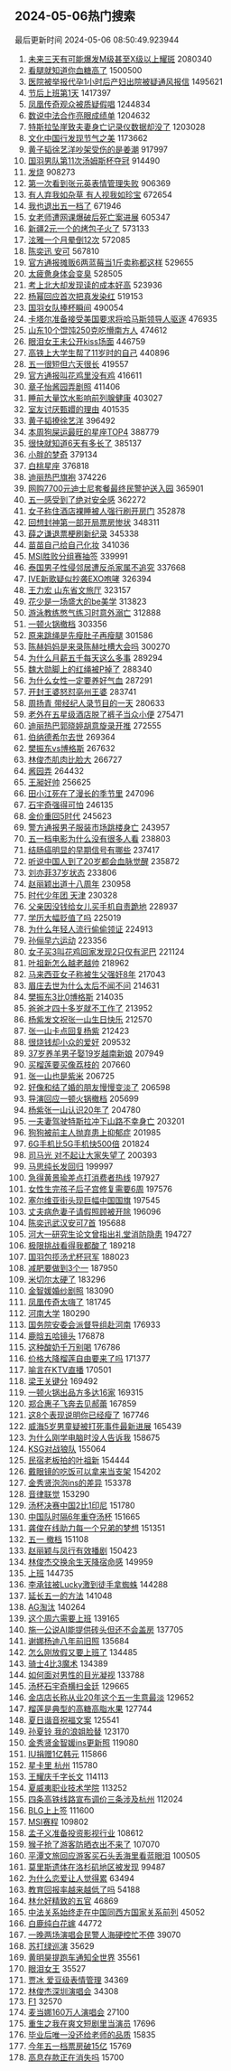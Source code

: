 ## 2024-05-06热门搜索 
最后更新时间 2024-05-06 08:50:49.923944 
1. [未来三天有可能爆发M级甚至X级以上耀斑](https://s.weibo.com/weibo?q=%23%E6%9C%AA%E6%9D%A5%E4%B8%89%E5%A4%A9%E6%9C%89%E5%8F%AF%E8%83%BD%E7%88%86%E5%8F%91M%E7%BA%A7%E7%94%9A%E8%87%B3X%E7%BA%A7%E4%BB%A5%E4%B8%8A%E8%80%80%E6%96%91%23&t=31&band_rank=1&Refer=top) 2080340
1. [看腿就知道你血糖高了](https://s.weibo.com/weibo?q=%23%E7%9C%8B%E8%85%BF%E5%B0%B1%E7%9F%A5%E9%81%93%E4%BD%A0%E8%A1%80%E7%B3%96%E9%AB%98%E4%BA%86%23&t=31&band_rank=1&Refer=top) 1500500
1. [医院被举报代孕1小时后产妇出院被疑通风报信](https://s.weibo.com/weibo?q=%23%E5%8C%BB%E9%99%A2%E8%A2%AB%E4%B8%BE%E6%8A%A5%E4%BB%A3%E5%AD%951%E5%B0%8F%E6%97%B6%E5%90%8E%E4%BA%A7%E5%A6%87%E5%87%BA%E9%99%A2%E8%A2%AB%E7%96%91%E9%80%9A%E9%A3%8E%E6%8A%A5%E4%BF%A1%23&t=31&band_rank=2&Refer=top) 1495621
1. [节后上班第1天](https://s.weibo.com/weibo?q=%23%E8%8A%82%E5%90%8E%E4%B8%8A%E7%8F%AD%E7%AC%AC1%E5%A4%A9%23&t=31&band_rank=1&Refer=top) 1417397
1. [凤凰传奇观众被质疑假唱](https://s.weibo.com/weibo?q=%23%E5%87%A4%E5%87%B0%E4%BC%A0%E5%A5%87%E8%A7%82%E4%BC%97%E8%A2%AB%E8%B4%A8%E7%96%91%E5%81%87%E5%94%B1%23&t=31&band_rank=2&Refer=top) 1244834
1. [数说中法合作亮眼成绩单](https://s.weibo.com/weibo?q=%23%E6%95%B0%E8%AF%B4%E4%B8%AD%E6%B3%95%E5%90%88%E4%BD%9C%E4%BA%AE%E7%9C%BC%E6%88%90%E7%BB%A9%E5%8D%95%23&t=31&band_rank=3&Refer=top) 1204632
1. [特斯拉坠崖致夫妻身亡记录仪数据却没了](https://s.weibo.com/weibo?q=%23%E7%89%B9%E6%96%AF%E6%8B%89%E5%9D%A0%E5%B4%96%E8%87%B4%E5%A4%AB%E5%A6%BB%E8%BA%AB%E4%BA%A1%E8%AE%B0%E5%BD%95%E4%BB%AA%E6%95%B0%E6%8D%AE%E5%8D%B4%E6%B2%A1%E4%BA%86%23&t=31&band_rank=4&Refer=top) 1203028
1. [文化中国行发现节气之美](https://s.weibo.com/weibo?q=%23%E6%96%87%E5%8C%96%E4%B8%AD%E5%9B%BD%E8%A1%8C%E5%8F%91%E7%8E%B0%E8%8A%82%E6%B0%94%E4%B9%8B%E7%BE%8E%23&t=31&band_rank=3&Refer=top) 1173662
1. [黄子韬徐艺洋吵架受伤的是姜潮](https://s.weibo.com/weibo?q=%23%E9%BB%84%E5%AD%90%E9%9F%AC%E5%BE%90%E8%89%BA%E6%B4%8B%E5%90%B5%E6%9E%B6%E5%8F%97%E4%BC%A4%E7%9A%84%E6%98%AF%E5%A7%9C%E6%BD%AE%23&t=31&band_rank=4&Refer=top) 917997
1. [国羽男队第11次汤姆斯杯夺冠](https://s.weibo.com/weibo?q=%23%E5%9B%BD%E7%BE%BD%E7%94%B7%E9%98%9F%E7%AC%AC11%E6%AC%A1%E6%B1%A4%E5%A7%86%E6%96%AF%E6%9D%AF%E5%A4%BA%E5%86%A0%23&t=31&band_rank=5&Refer=top) 914490
1. [发烧](https://s.weibo.com/weibo?q=%E5%8F%91%E7%83%A7&t=31&band_rank=4&Refer=top) 908273
1. [第一次看到张元英表情管理失败](https://s.weibo.com/weibo?q=%23%E7%AC%AC%E4%B8%80%E6%AC%A1%E7%9C%8B%E5%88%B0%E5%BC%A0%E5%85%83%E8%8B%B1%E8%A1%A8%E6%83%85%E7%AE%A1%E7%90%86%E5%A4%B1%E8%B4%A5%23&t=31&band_rank=7&Refer=top) 906369
1. [有人弃我如杂草 有人视我如珍宝](https://s.weibo.com/weibo?q=%E6%9C%89%E4%BA%BA%E5%BC%83%E6%88%91%E5%A6%82%E6%9D%82%E8%8D%89%20%E6%9C%89%E4%BA%BA%E8%A7%86%E6%88%91%E5%A6%82%E7%8F%8D%E5%AE%9D&t=31&band_rank=42&Refer=top) 672654
1. [我也退出五一档了](https://s.weibo.com/weibo?q=%23%E6%88%91%E4%B9%9F%E9%80%80%E5%87%BA%E4%BA%94%E4%B8%80%E6%A1%A3%E4%BA%86%23&t=31&band_rank=5&Refer=top) 671946
1. [女老师遭网课爆破后死亡案进展](https://s.weibo.com/weibo?q=%23%E5%A5%B3%E8%80%81%E5%B8%88%E9%81%AD%E7%BD%91%E8%AF%BE%E7%88%86%E7%A0%B4%E5%90%8E%E6%AD%BB%E4%BA%A1%E6%A1%88%E8%BF%9B%E5%B1%95%23&t=31&band_rank=9&Refer=top) 605347
1. [新疆2元一个的烤包子火了](https://s.weibo.com/weibo?q=%23%E6%96%B0%E7%96%862%E5%85%83%E4%B8%80%E4%B8%AA%E7%9A%84%E7%83%A4%E5%8C%85%E5%AD%90%E7%81%AB%E4%BA%86%23&t=31&band_rank=47&Refer=top) 573133
1. [泫雅一个月晕倒12次](https://s.weibo.com/weibo?q=%23%E6%B3%AB%E9%9B%85%E4%B8%80%E4%B8%AA%E6%9C%88%E6%99%95%E5%80%9212%E6%AC%A1%23&t=31&band_rank=11&Refer=top) 572085
1. [陈奕迅 安可](https://s.weibo.com/weibo?q=%E9%99%88%E5%A5%95%E8%BF%85%20%E5%AE%89%E5%8F%AF&t=31&band_rank=12&Refer=top) 567810
1. [官方通报摊贩6两蓝莓当1斤卖称都这样](https://s.weibo.com/weibo?q=%23%E5%AE%98%E6%96%B9%E9%80%9A%E6%8A%A5%E6%91%8A%E8%B4%A96%E4%B8%A4%E8%93%9D%E8%8E%93%E5%BD%931%E6%96%A4%E5%8D%96%E7%A7%B0%E9%83%BD%E8%BF%99%E6%A0%B7%23&t=31&band_rank=8&Refer=top) 529655
1. [太疲惫身体会变臭](https://s.weibo.com/weibo?q=%23%E5%A4%AA%E7%96%B2%E6%83%AB%E8%BA%AB%E4%BD%93%E4%BC%9A%E5%8F%98%E8%87%AD%23&t=31&band_rank=2&Refer=top) 528505
1. [考上北大却发现读的成本好高](https://s.weibo.com/weibo?q=%23%E8%80%83%E4%B8%8A%E5%8C%97%E5%A4%A7%E5%8D%B4%E5%8F%91%E7%8E%B0%E8%AF%BB%E7%9A%84%E6%88%90%E6%9C%AC%E5%A5%BD%E9%AB%98%23&t=31&band_rank=6&Refer=top) 523936
1. [杨幂回应首次把真发染红](https://s.weibo.com/weibo?q=%23%E6%9D%A8%E5%B9%82%E5%9B%9E%E5%BA%94%E9%A6%96%E6%AC%A1%E6%8A%8A%E7%9C%9F%E5%8F%91%E6%9F%93%E7%BA%A2%23&t=31&band_rank=7&Refer=top) 519153
1. [国羽女队捧杯瞬间](https://s.weibo.com/weibo?q=%23%E5%9B%BD%E7%BE%BD%E5%A5%B3%E9%98%9F%E6%8D%A7%E6%9D%AF%E7%9E%AC%E9%97%B4%23&t=31&band_rank=3&Refer=top) 490054
1. [卡塔尔准备接受美国要求将哈马斯领导人驱逐](https://s.weibo.com/weibo?q=%23%E5%8D%A1%E5%A1%94%E5%B0%94%E5%87%86%E5%A4%87%E6%8E%A5%E5%8F%97%E7%BE%8E%E5%9B%BD%E8%A6%81%E6%B1%82%E5%B0%86%E5%93%88%E9%A9%AC%E6%96%AF%E9%A2%86%E5%AF%BC%E4%BA%BA%E9%A9%B1%E9%80%90%23&t=31&band_rank=5&Refer=top) 476935
1. [山东10个馄饨250克吃懵南方人](https://s.weibo.com/weibo?q=%23%E5%B1%B1%E4%B8%9C10%E4%B8%AA%E9%A6%84%E9%A5%A8250%E5%85%8B%E5%90%83%E6%87%B5%E5%8D%97%E6%96%B9%E4%BA%BA%23&t=31&band_rank=8&Refer=top) 474612
1. [眼泪女王未公开kiss场面](https://s.weibo.com/weibo?q=%23%E7%9C%BC%E6%B3%AA%E5%A5%B3%E7%8E%8B%E6%9C%AA%E5%85%AC%E5%BC%80kiss%E5%9C%BA%E9%9D%A2%23&t=31&band_rank=13&Refer=top) 446759
1. [高铁上大学生帮了11岁时的自己](https://s.weibo.com/weibo?q=%23%E9%AB%98%E9%93%81%E4%B8%8A%E5%A4%A7%E5%AD%A6%E7%94%9F%E5%B8%AE%E4%BA%8611%E5%B2%81%E6%97%B6%E7%9A%84%E8%87%AA%E5%B7%B1%23&t=31&band_rank=9&Refer=top) 440896
1. [五一很短但六天很长](https://s.weibo.com/weibo?q=%23%E4%BA%94%E4%B8%80%E5%BE%88%E7%9F%AD%E4%BD%86%E5%85%AD%E5%A4%A9%E5%BE%88%E9%95%BF%23&t=31&band_rank=6&Refer=top) 419557
1. [官方通报叫花鸡里没有鸡](https://s.weibo.com/weibo?q=%23%E5%AE%98%E6%96%B9%E9%80%9A%E6%8A%A5%E5%8F%AB%E8%8A%B1%E9%B8%A1%E9%87%8C%E6%B2%A1%E6%9C%89%E9%B8%A1%23&t=31&band_rank=32&Refer=top) 416611
1. [章子怡酱园弄剧照](https://s.weibo.com/weibo?q=%23%E7%AB%A0%E5%AD%90%E6%80%A1%E9%85%B1%E5%9B%AD%E5%BC%84%E5%89%A7%E7%85%A7%23&t=31&band_rank=14&Refer=top) 411406
1. [睡前大量饮水影响前列腺健康](https://s.weibo.com/weibo?q=%23%E7%9D%A1%E5%89%8D%E5%A4%A7%E9%87%8F%E9%A5%AE%E6%B0%B4%E5%BD%B1%E5%93%8D%E5%89%8D%E5%88%97%E8%85%BA%E5%81%A5%E5%BA%B7%23&t=31&band_rank=11&Refer=top) 403027
1. [室友讨厌甄嬛的理由](https://s.weibo.com/weibo?q=%23%E5%AE%A4%E5%8F%8B%E8%AE%A8%E5%8E%8C%E7%94%84%E5%AC%9B%E7%9A%84%E7%90%86%E7%94%B1%23&t=31&band_rank=15&Refer=top) 401535
1. [黄子韬撩徐艺洋](https://s.weibo.com/weibo?q=%23%E9%BB%84%E5%AD%90%E9%9F%AC%E6%92%A9%E5%BE%90%E8%89%BA%E6%B4%8B%23&t=31&band_rank=12&Refer=top) 396492
1. [本周狗屎运最旺的星座TOP4](https://s.weibo.com/weibo?q=%E6%9C%AC%E5%91%A8%E7%8B%97%E5%B1%8E%E8%BF%90%E6%9C%80%E6%97%BA%E7%9A%84%E6%98%9F%E5%BA%A7TOP4&t=31&band_rank=13&Refer=top) 388779
1. [很快就知道6天有多长了](https://s.weibo.com/weibo?q=%E5%BE%88%E5%BF%AB%E5%B0%B1%E7%9F%A5%E9%81%936%E5%A4%A9%E6%9C%89%E5%A4%9A%E9%95%BF%E4%BA%86&t=31&band_rank=14&Refer=top) 385137
1. [小胖的梦奇](https://s.weibo.com/weibo?q=%23%E5%B0%8F%E8%83%96%E7%9A%84%E6%A2%A6%E5%A5%87%23&t=31&band_rank=16&Refer=top) 379134
1. [白桃星座](https://s.weibo.com/weibo?q=%E7%99%BD%E6%A1%83%E6%98%9F%E5%BA%A7&t=31&band_rank=17&Refer=top) 376818
1. [迪丽热巴旗袍](https://s.weibo.com/weibo?q=%E8%BF%AA%E4%B8%BD%E7%83%AD%E5%B7%B4%E6%97%97%E8%A2%8D&t=31&band_rank=9&Refer=top) 374226
1. [网购7700元迪士尼套餐最终民警护送入园](https://s.weibo.com/weibo?q=%23%E7%BD%91%E8%B4%AD7700%E5%85%83%E8%BF%AA%E5%A3%AB%E5%B0%BC%E5%A5%97%E9%A4%90%E6%9C%80%E7%BB%88%E6%B0%91%E8%AD%A6%E6%8A%A4%E9%80%81%E5%85%A5%E5%9B%AD%23&t=31&band_rank=31&Refer=top) 365901
1. [五一感受到了绝对安全感](https://s.weibo.com/weibo?q=%23%E4%BA%94%E4%B8%80%E6%84%9F%E5%8F%97%E5%88%B0%E4%BA%86%E7%BB%9D%E5%AF%B9%E5%AE%89%E5%85%A8%E6%84%9F%23&t=31&band_rank=10&Refer=top) 362272
1. [女子称住酒店裸睡被人强行刷开房门](https://s.weibo.com/weibo?q=%23%E5%A5%B3%E5%AD%90%E7%A7%B0%E4%BD%8F%E9%85%92%E5%BA%97%E8%A3%B8%E7%9D%A1%E8%A2%AB%E4%BA%BA%E5%BC%BA%E8%A1%8C%E5%88%B7%E5%BC%80%E6%88%BF%E9%97%A8%23&t=31&band_rank=11&Refer=top) 352878
1. [回想封神第一部开局票房惨状](https://s.weibo.com/weibo?q=%23%E5%9B%9E%E6%83%B3%E5%B0%81%E7%A5%9E%E7%AC%AC%E4%B8%80%E9%83%A8%E5%BC%80%E5%B1%80%E7%A5%A8%E6%88%BF%E6%83%A8%E7%8A%B6%23&t=31&band_rank=15&Refer=top) 348311
1. [薛之谦退票梗刷新纪录](https://s.weibo.com/weibo?q=%23%E8%96%9B%E4%B9%8B%E8%B0%A6%E9%80%80%E7%A5%A8%E6%A2%97%E5%88%B7%E6%96%B0%E7%BA%AA%E5%BD%95%23&t=31&band_rank=16&Refer=top) 345338
1. [苗苗自己给自己化妆](https://s.weibo.com/weibo?q=%23%E8%8B%97%E8%8B%97%E8%87%AA%E5%B7%B1%E7%BB%99%E8%87%AA%E5%B7%B1%E5%8C%96%E5%A6%86%23&t=31&band_rank=7&Refer=top) 341036
1. [MSI胜败分组赛抽签](https://s.weibo.com/weibo?q=%23MSI%E8%83%9C%E8%B4%A5%E5%88%86%E7%BB%84%E8%B5%9B%E6%8A%BD%E7%AD%BE%23&t=31&band_rank=8&Refer=top) 339991
1. [泰国男子性侵邻居遭反杀家属不追究](https://s.weibo.com/weibo?q=%23%E6%B3%B0%E5%9B%BD%E7%94%B7%E5%AD%90%E6%80%A7%E4%BE%B5%E9%82%BB%E5%B1%85%E9%81%AD%E5%8F%8D%E6%9D%80%E5%AE%B6%E5%B1%9E%E4%B8%8D%E8%BF%BD%E7%A9%B6%23&t=31&band_rank=12&Refer=top) 337668
1. [IVE新歌疑似抄袭EXO咆哮](https://s.weibo.com/weibo?q=%23IVE%E6%96%B0%E6%AD%8C%E7%96%91%E4%BC%BC%E6%8A%84%E8%A2%ADEXO%E5%92%86%E5%93%AE%23&t=31&band_rank=19&Refer=top) 326394
1. [王力宏 山东省文旅厅](https://s.weibo.com/weibo?q=%E7%8E%8B%E5%8A%9B%E5%AE%8F%20%E5%B1%B1%E4%B8%9C%E7%9C%81%E6%96%87%E6%97%85%E5%8E%85&t=31&band_rank=13&Refer=top) 323157
1. [花少是一场盛大的be美学](https://s.weibo.com/weibo?q=%23%E8%8A%B1%E5%B0%91%E6%98%AF%E4%B8%80%E5%9C%BA%E7%9B%9B%E5%A4%A7%E7%9A%84be%E7%BE%8E%E5%AD%A6%23&t=31&band_rank=20&Refer=top) 313823
1. [游泳教练憋气练习时意外溺亡](https://s.weibo.com/weibo?q=%23%E6%B8%B8%E6%B3%B3%E6%95%99%E7%BB%83%E6%86%8B%E6%B0%94%E7%BB%83%E4%B9%A0%E6%97%B6%E6%84%8F%E5%A4%96%E6%BA%BA%E4%BA%A1%23&t=31&band_rank=14&Refer=top) 312888
1. [一顿火锅撤档](https://s.weibo.com/weibo?q=%23%E4%B8%80%E9%A1%BF%E7%81%AB%E9%94%85%E6%92%A4%E6%A1%A3%23&t=31&band_rank=15&Refer=top) 303356
1. [原来跳绳是先瘦肚子再瘦腿](https://s.weibo.com/weibo?q=%E5%8E%9F%E6%9D%A5%E8%B7%B3%E7%BB%B3%E6%98%AF%E5%85%88%E7%98%A6%E8%82%9A%E5%AD%90%E5%86%8D%E7%98%A6%E8%85%BF&t=31&band_rank=22&Refer=top) 301586
1. [陈赫妈妈是来录陈赫吐槽大会吗](https://s.weibo.com/weibo?q=%23%E9%99%88%E8%B5%AB%E5%A6%88%E5%A6%88%E6%98%AF%E6%9D%A5%E5%BD%95%E9%99%88%E8%B5%AB%E5%90%90%E6%A7%BD%E5%A4%A7%E4%BC%9A%E5%90%97%23&t=31&band_rank=16&Refer=top) 300270
1. [为什么月薪五千每天这么多事](https://s.weibo.com/weibo?q=%23%E4%B8%BA%E4%BB%80%E4%B9%88%E6%9C%88%E8%96%AA%E4%BA%94%E5%8D%83%E6%AF%8F%E5%A4%A9%E8%BF%99%E4%B9%88%E5%A4%9A%E4%BA%8B%23&t=31&band_rank=21&Refer=top) 289294
1. [魏大勋脚上的红绳被P掉了](https://s.weibo.com/weibo?q=%23%E9%AD%8F%E5%A4%A7%E5%8B%8B%E8%84%9A%E4%B8%8A%E7%9A%84%E7%BA%A2%E7%BB%B3%E8%A2%ABP%E6%8E%89%E4%BA%86%23&t=31&band_rank=9&Refer=top) 288340
1. [为什么女性一定要养好气血](https://s.weibo.com/weibo?q=%23%E4%B8%BA%E4%BB%80%E4%B9%88%E5%A5%B3%E6%80%A7%E4%B8%80%E5%AE%9A%E8%A6%81%E5%85%BB%E5%A5%BD%E6%B0%94%E8%A1%80%23&t=31&band_rank=10&Refer=top) 287291
1. [开封王婆怒怼亳州王婆](https://s.weibo.com/weibo?q=%23%E5%BC%80%E5%B0%81%E7%8E%8B%E5%A9%86%E6%80%92%E6%80%BC%E4%BA%B3%E5%B7%9E%E7%8E%8B%E5%A9%86%23&t=31&band_rank=11&Refer=top) 283741
1. [周扬青 带经纪人录节目的一天](https://s.weibo.com/weibo?q=%E5%91%A8%E6%89%AC%E9%9D%92%20%E5%B8%A6%E7%BB%8F%E7%BA%AA%E4%BA%BA%E5%BD%95%E8%8A%82%E7%9B%AE%E7%9A%84%E4%B8%80%E5%A4%A9&t=31&band_rank=12&Refer=top) 280633
1. [老外在五星级酒店脱了裤子当众小便](https://s.weibo.com/weibo?q=%23%E8%80%81%E5%A4%96%E5%9C%A8%E4%BA%94%E6%98%9F%E7%BA%A7%E9%85%92%E5%BA%97%E8%84%B1%E4%BA%86%E8%A3%A4%E5%AD%90%E5%BD%93%E4%BC%97%E5%B0%8F%E4%BE%BF%23&t=31&band_rank=23&Refer=top) 275471
1. [迪丽热巴郭晓婷胡意旋录开推](https://s.weibo.com/weibo?q=%23%E8%BF%AA%E4%B8%BD%E7%83%AD%E5%B7%B4%E9%83%AD%E6%99%93%E5%A9%B7%E8%83%A1%E6%84%8F%E6%97%8B%E5%BD%95%E5%BC%80%E6%8E%A8%23&t=31&band_rank=24&Refer=top) 272555
1. [伯纳德希尔去世](https://s.weibo.com/weibo?q=%23%E4%BC%AF%E7%BA%B3%E5%BE%B7%E5%B8%8C%E5%B0%94%E5%8E%BB%E4%B8%96%23&t=31&band_rank=19&Refer=top) 269364
1. [樊振东vs博格斯](https://s.weibo.com/weibo?q=%E6%A8%8A%E6%8C%AF%E4%B8%9Cvs%E5%8D%9A%E6%A0%BC%E6%96%AF&t=31&band_rank=15&Refer=top) 267632
1. [林俊杰肌肉比脸大](https://s.weibo.com/weibo?q=%23%E6%9E%97%E4%BF%8A%E6%9D%B0%E8%82%8C%E8%82%89%E6%AF%94%E8%84%B8%E5%A4%A7%23&t=31&band_rank=26&Refer=top) 266727
1. [酱园弄](https://s.weibo.com/weibo?q=%E9%85%B1%E5%9B%AD%E5%BC%84&t=31&band_rank=27&Refer=top) 264432
1. [王昶好帅](https://s.weibo.com/weibo?q=%E7%8E%8B%E6%98%B6%E5%A5%BD%E5%B8%85&t=31&band_rank=16&Refer=top) 256625
1. [田小江死在了漫长的季节里](https://s.weibo.com/weibo?q=%E7%94%B0%E5%B0%8F%E6%B1%9F%E6%AD%BB%E5%9C%A8%E4%BA%86%E6%BC%AB%E9%95%BF%E7%9A%84%E5%AD%A3%E8%8A%82%E9%87%8C&t=31&band_rank=28&Refer=top) 247096
1. [石宇奇强得可怕](https://s.weibo.com/weibo?q=%E7%9F%B3%E5%AE%87%E5%A5%87%E5%BC%BA%E5%BE%97%E5%8F%AF%E6%80%95&t=31&band_rank=17&Refer=top) 246135
1. [金价重回5时代](https://s.weibo.com/weibo?q=%23%E9%87%91%E4%BB%B7%E9%87%8D%E5%9B%9E5%E6%97%B6%E4%BB%A3%23&t=31&band_rank=17&Refer=top) 245623
1. [警方通报男子服装市场跳楼身亡](https://s.weibo.com/weibo?q=%23%E8%AD%A6%E6%96%B9%E9%80%9A%E6%8A%A5%E7%94%B7%E5%AD%90%E6%9C%8D%E8%A3%85%E5%B8%82%E5%9C%BA%E8%B7%B3%E6%A5%BC%E8%BA%AB%E4%BA%A1%23&t=31&band_rank=18&Refer=top) 243957
1. [五一档电影为什么没有很多人看](https://s.weibo.com/weibo?q=%23%E4%BA%94%E4%B8%80%E6%A1%A3%E7%94%B5%E5%BD%B1%E4%B8%BA%E4%BB%80%E4%B9%88%E6%B2%A1%E6%9C%89%E5%BE%88%E5%A4%9A%E4%BA%BA%E7%9C%8B%23&t=31&band_rank=42&Refer=top) 238803
1. [结肠癌明显的早期信号有哪些](https://s.weibo.com/weibo?q=%23%E7%BB%93%E8%82%A0%E7%99%8C%E6%98%8E%E6%98%BE%E7%9A%84%E6%97%A9%E6%9C%9F%E4%BF%A1%E5%8F%B7%E6%9C%89%E5%93%AA%E4%BA%9B%23&t=31&band_rank=21&Refer=top) 237417
1. [听说中国人到了20岁都会血脉觉醒](https://s.weibo.com/weibo?q=%23%E5%90%AC%E8%AF%B4%E4%B8%AD%E5%9B%BD%E4%BA%BA%E5%88%B0%E4%BA%8620%E5%B2%81%E9%83%BD%E4%BC%9A%E8%A1%80%E8%84%89%E8%A7%89%E9%86%92%23&t=31&band_rank=22&Refer=top) 235872
1. [刘亦菲37岁状态](https://s.weibo.com/weibo?q=%23%E5%88%98%E4%BA%A6%E8%8F%B237%E5%B2%81%E7%8A%B6%E6%80%81%23&t=31&band_rank=23&Refer=top) 233806
1. [赵丽颖出道十八周年](https://s.weibo.com/weibo?q=%E8%B5%B5%E4%B8%BD%E9%A2%96%E5%87%BA%E9%81%93%E5%8D%81%E5%85%AB%E5%91%A8%E5%B9%B4&t=31&band_rank=25&Refer=top) 230958
1. [时代少年团 天津](https://s.weibo.com/weibo?q=%E6%97%B6%E4%BB%A3%E5%B0%91%E5%B9%B4%E5%9B%A2%20%E5%A4%A9%E6%B4%A5&t=31&band_rank=26&Refer=top) 230328
1. [父亲因没钱给女儿买手机自责跪地](https://s.weibo.com/weibo?q=%23%E7%88%B6%E4%BA%B2%E5%9B%A0%E6%B2%A1%E9%92%B1%E7%BB%99%E5%A5%B3%E5%84%BF%E4%B9%B0%E6%89%8B%E6%9C%BA%E8%87%AA%E8%B4%A3%E8%B7%AA%E5%9C%B0%23&t=31&band_rank=23&Refer=top) 228937
1. [学历大幅贬值了吗](https://s.weibo.com/weibo?q=%23%E5%AD%A6%E5%8E%86%E5%A4%A7%E5%B9%85%E8%B4%AC%E5%80%BC%E4%BA%86%E5%90%97%23&t=31&band_rank=27&Refer=top) 225019
1. [为什么年轻人流行偷偷领证](https://s.weibo.com/weibo?q=%23%E4%B8%BA%E4%BB%80%E4%B9%88%E5%B9%B4%E8%BD%BB%E4%BA%BA%E6%B5%81%E8%A1%8C%E5%81%B7%E5%81%B7%E9%A2%86%E8%AF%81%23&t=31&band_rank=23&Refer=top) 224913
1. [孙俪早六运动](https://s.weibo.com/weibo?q=%23%E5%AD%99%E4%BF%AA%E6%97%A9%E5%85%AD%E8%BF%90%E5%8A%A8%23&t=31&band_rank=29&Refer=top) 223356
1. [女子买3叫花鸡回家发现2只仅有泥巴](https://s.weibo.com/weibo?q=%23%E5%A5%B3%E5%AD%90%E4%B9%B03%E5%8F%AB%E8%8A%B1%E9%B8%A1%E5%9B%9E%E5%AE%B6%E5%8F%91%E7%8E%B02%E5%8F%AA%E4%BB%85%E6%9C%89%E6%B3%A5%E5%B7%B4%23&t=31&band_rank=19&Refer=top) 221124
1. [叶祖新怎么越老越帅](https://s.weibo.com/weibo?q=%23%E5%8F%B6%E7%A5%96%E6%96%B0%E6%80%8E%E4%B9%88%E8%B6%8A%E8%80%81%E8%B6%8A%E5%B8%85%23&t=31&band_rank=18&Refer=top) 218962
1. [马来西亚女子称被生父强奸8年](https://s.weibo.com/weibo?q=%23%E9%A9%AC%E6%9D%A5%E8%A5%BF%E4%BA%9A%E5%A5%B3%E5%AD%90%E7%A7%B0%E8%A2%AB%E7%94%9F%E7%88%B6%E5%BC%BA%E5%A5%B88%E5%B9%B4%23&t=31&band_rank=19&Refer=top) 217043
1. [眉庄去世为什么太后不闻不问](https://s.weibo.com/weibo?q=%23%E7%9C%89%E5%BA%84%E5%8E%BB%E4%B8%96%E4%B8%BA%E4%BB%80%E4%B9%88%E5%A4%AA%E5%90%8E%E4%B8%8D%E9%97%BB%E4%B8%8D%E9%97%AE%23&t=31&band_rank=20&Refer=top) 214631
1. [樊振东3比0博格斯](https://s.weibo.com/weibo?q=%23%E6%A8%8A%E6%8C%AF%E4%B8%9C3%E6%AF%940%E5%8D%9A%E6%A0%BC%E6%96%AF%23&t=31&band_rank=24&Refer=top) 214035
1. [爸爸才四十多岁就不工作了](https://s.weibo.com/weibo?q=%23%E7%88%B8%E7%88%B8%E6%89%8D%E5%9B%9B%E5%8D%81%E5%A4%9A%E5%B2%81%E5%B0%B1%E4%B8%8D%E5%B7%A5%E4%BD%9C%E4%BA%86%23&t=31&band_rank=21&Refer=top) 213952
1. [杨紫发文祝张一山生日快乐](https://s.weibo.com/weibo?q=%23%E6%9D%A8%E7%B4%AB%E5%8F%91%E6%96%87%E7%A5%9D%E5%BC%A0%E4%B8%80%E5%B1%B1%E7%94%9F%E6%97%A5%E5%BF%AB%E4%B9%90%23&t=31&band_rank=22&Refer=top) 212570
1. [张一山卡点回复杨紫](https://s.weibo.com/weibo?q=%23%E5%BC%A0%E4%B8%80%E5%B1%B1%E5%8D%A1%E7%82%B9%E5%9B%9E%E5%A4%8D%E6%9D%A8%E7%B4%AB%23&t=31&band_rank=26&Refer=top) 212423
1. [很烧钱却小众的爱好](https://s.weibo.com/weibo?q=%23%E5%BE%88%E7%83%A7%E9%92%B1%E5%8D%B4%E5%B0%8F%E4%BC%97%E7%9A%84%E7%88%B1%E5%A5%BD%23&t=31&band_rank=23&Refer=top) 209532
1. [37岁养羊男子娶19岁越南新娘](https://s.weibo.com/weibo?q=%2337%E5%B2%81%E5%85%BB%E7%BE%8A%E7%94%B7%E5%AD%90%E5%A8%B619%E5%B2%81%E8%B6%8A%E5%8D%97%E6%96%B0%E5%A8%98%23&t=31&band_rank=24&Refer=top) 207949
1. [买榴莲要买像荔枝的](https://s.weibo.com/weibo?q=%23%E4%B9%B0%E6%A6%B4%E8%8E%B2%E8%A6%81%E4%B9%B0%E5%83%8F%E8%8D%94%E6%9E%9D%E7%9A%84%23&t=31&band_rank=30&Refer=top) 207660
1. [张一山也是紫米](https://s.weibo.com/weibo?q=%23%E5%BC%A0%E4%B8%80%E5%B1%B1%E4%B9%9F%E6%98%AF%E7%B4%AB%E7%B1%B3%23&t=31&band_rank=32&Refer=top) 206725
1. [好像和结了婚的朋友慢慢变淡了](https://s.weibo.com/weibo?q=%23%E5%A5%BD%E5%83%8F%E5%92%8C%E7%BB%93%E4%BA%86%E5%A9%9A%E7%9A%84%E6%9C%8B%E5%8F%8B%E6%85%A2%E6%85%A2%E5%8F%98%E6%B7%A1%E4%BA%86%23&t=31&band_rank=25&Refer=top) 206598
1. [导演回应一顿火锅撤档](https://s.weibo.com/weibo?q=%23%E5%AF%BC%E6%BC%94%E5%9B%9E%E5%BA%94%E4%B8%80%E9%A1%BF%E7%81%AB%E9%94%85%E6%92%A4%E6%A1%A3%23&t=31&band_rank=26&Refer=top) 205699
1. [杨紫张一山认识20年了](https://s.weibo.com/weibo?q=%23%E6%9D%A8%E7%B4%AB%E5%BC%A0%E4%B8%80%E5%B1%B1%E8%AE%A4%E8%AF%8620%E5%B9%B4%E4%BA%86%23&t=31&band_rank=27&Refer=top) 204780
1. [一夫妻驾驶特斯拉冲下山路不幸身亡](https://s.weibo.com/weibo?q=%23%E4%B8%80%E5%A4%AB%E5%A6%BB%E9%A9%BE%E9%A9%B6%E7%89%B9%E6%96%AF%E6%8B%89%E5%86%B2%E4%B8%8B%E5%B1%B1%E8%B7%AF%E4%B8%8D%E5%B9%B8%E8%BA%AB%E4%BA%A1%23&t=31&band_rank=31&Refer=top) 203201
1. [狗狗被前主人抛弃患上抑郁症](https://s.weibo.com/weibo?q=%E7%8B%97%E7%8B%97%E8%A2%AB%E5%89%8D%E4%B8%BB%E4%BA%BA%E6%8A%9B%E5%BC%83%E6%82%A3%E4%B8%8A%E6%8A%91%E9%83%81%E7%97%87&t=31&band_rank=30&Refer=top) 201985
1. [6G手机比5G手机快500倍](https://s.weibo.com/weibo?q=%236G%E6%89%8B%E6%9C%BA%E6%AF%945G%E6%89%8B%E6%9C%BA%E5%BF%AB500%E5%80%8D%23&t=31&band_rank=28&Refer=top) 201824
1. [司马光 对不起让大家失望了](https://s.weibo.com/weibo?q=%E5%8F%B8%E9%A9%AC%E5%85%89%20%E5%AF%B9%E4%B8%8D%E8%B5%B7%E8%AE%A9%E5%A4%A7%E5%AE%B6%E5%A4%B1%E6%9C%9B%E4%BA%86&t=31&band_rank=31&Refer=top) 200393
1. [马思纯长发回归](https://s.weibo.com/weibo?q=%23%E9%A9%AC%E6%80%9D%E7%BA%AF%E9%95%BF%E5%8F%91%E5%9B%9E%E5%BD%92%23&t=31&band_rank=35&Refer=top) 199997
1. [急得黄景瑜差点打消费者热线](https://s.weibo.com/weibo?q=%E6%80%A5%E5%BE%97%E9%BB%84%E6%99%AF%E7%91%9C%E5%B7%AE%E7%82%B9%E6%89%93%E6%B6%88%E8%B4%B9%E8%80%85%E7%83%AD%E7%BA%BF&t=31&band_rank=34&Refer=top) 197927
1. [女性生完孩子后子宫修复需要6周](https://s.weibo.com/weibo?q=%23%E5%A5%B3%E6%80%A7%E7%94%9F%E5%AE%8C%E5%AD%A9%E5%AD%90%E5%90%8E%E5%AD%90%E5%AE%AB%E4%BF%AE%E5%A4%8D%E9%9C%80%E8%A6%816%E5%91%A8%23&t=31&band_rank=36&Refer=top) 197576
1. [塞尔维亚街头现巨幅中国国旗](https://s.weibo.com/weibo?q=%23%E5%A1%9E%E5%B0%94%E7%BB%B4%E4%BA%9A%E8%A1%97%E5%A4%B4%E7%8E%B0%E5%B7%A8%E5%B9%85%E4%B8%AD%E5%9B%BD%E5%9B%BD%E6%97%97%23&t=31&band_rank=40&Refer=top) 197545
1. [丈夫病危妻子请假照顾被开除](https://s.weibo.com/weibo?q=%23%E4%B8%88%E5%A4%AB%E7%97%85%E5%8D%B1%E5%A6%BB%E5%AD%90%E8%AF%B7%E5%81%87%E7%85%A7%E9%A1%BE%E8%A2%AB%E5%BC%80%E9%99%A4%23&t=31&band_rank=37&Refer=top) 196096
1. [陈奕迅武汉安可7首](https://s.weibo.com/weibo?q=%E9%99%88%E5%A5%95%E8%BF%85%E6%AD%A6%E6%B1%89%E5%AE%89%E5%8F%AF7%E9%A6%96&t=31&band_rank=33&Refer=top) 195688
1. [河大一研究生论文曾指出礼堂消防隐患](https://s.weibo.com/weibo?q=%23%E6%B2%B3%E5%A4%A7%E4%B8%80%E7%A0%94%E7%A9%B6%E7%94%9F%E8%AE%BA%E6%96%87%E6%9B%BE%E6%8C%87%E5%87%BA%E7%A4%BC%E5%A0%82%E6%B6%88%E9%98%B2%E9%9A%90%E6%82%A3%23&t=31&band_rank=38&Refer=top) 194727
1. [极限挑战看得我都酸了](https://s.weibo.com/weibo?q=%23%E6%9E%81%E9%99%90%E6%8C%91%E6%88%98%E7%9C%8B%E5%BE%97%E6%88%91%E9%83%BD%E9%85%B8%E4%BA%86%23&t=31&band_rank=39&Refer=top) 189218
1. [国羽包揽汤尤杯冠军](https://s.weibo.com/weibo?q=%23%E5%9B%BD%E7%BE%BD%E5%8C%85%E6%8F%BD%E6%B1%A4%E5%B0%A4%E6%9D%AF%E5%86%A0%E5%86%9B%23&t=31&band_rank=35&Refer=top) 188023
1. [减肥要做到3个一](https://s.weibo.com/weibo?q=%23%E5%87%8F%E8%82%A5%E8%A6%81%E5%81%9A%E5%88%B03%E4%B8%AA%E4%B8%80%23&t=31&band_rank=36&Refer=top) 187950
1. [米切尔太硬了](https://s.weibo.com/weibo?q=%23%E7%B1%B3%E5%88%87%E5%B0%94%E5%A4%AA%E7%A1%AC%E4%BA%86%23&t=31&band_rank=34&Refer=top) 183296
1. [金智媛婚纱剧照](https://s.weibo.com/weibo?q=%E9%87%91%E6%99%BA%E5%AA%9B%E5%A9%9A%E7%BA%B1%E5%89%A7%E7%85%A7&t=31&band_rank=37&Refer=top) 183090
1. [凤凰传奇太嗨了](https://s.weibo.com/weibo?q=%E5%87%A4%E5%87%B0%E4%BC%A0%E5%A5%87%E5%A4%AA%E5%97%A8%E4%BA%86&t=31&band_rank=38&Refer=top) 181745
1. [河南大学](https://s.weibo.com/weibo?q=%E6%B2%B3%E5%8D%97%E5%A4%A7%E5%AD%A6&t=31&band_rank=29&Refer=top) 180290
1. [国务院安委会派督导组赴河南](https://s.weibo.com/weibo?q=%23%E5%9B%BD%E5%8A%A1%E9%99%A2%E5%AE%89%E5%A7%94%E4%BC%9A%E6%B4%BE%E7%9D%A3%E5%AF%BC%E7%BB%84%E8%B5%B4%E6%B2%B3%E5%8D%97%23&t=31&band_rank=30&Refer=top) 176933
1. [鹿晗五哈镜头](https://s.weibo.com/weibo?q=%23%E9%B9%BF%E6%99%97%E4%BA%94%E5%93%88%E9%95%9C%E5%A4%B4%23&t=31&band_rank=31&Refer=top) 176878
1. [这种酸奶千万别喝](https://s.weibo.com/weibo?q=%23%E8%BF%99%E7%A7%8D%E9%85%B8%E5%A5%B6%E5%8D%83%E4%B8%87%E5%88%AB%E5%96%9D%23&t=31&band_rank=32&Refer=top) 176786
1. [价格大降榴莲自由要来了吗](https://s.weibo.com/weibo?q=%23%E4%BB%B7%E6%A0%BC%E5%A4%A7%E9%99%8D%E6%A6%B4%E8%8E%B2%E8%87%AA%E7%94%B1%E8%A6%81%E6%9D%A5%E4%BA%86%E5%90%97%23&t=31&band_rank=33&Refer=top) 171377
1. [喻言在KTV直播](https://s.weibo.com/weibo?q=%23%E5%96%BB%E8%A8%80%E5%9C%A8KTV%E7%9B%B4%E6%92%AD%23&t=31&band_rank=39&Refer=top) 170501
1. [梁王关键分](https://s.weibo.com/weibo?q=%E6%A2%81%E7%8E%8B%E5%85%B3%E9%94%AE%E5%88%86&t=31&band_rank=41&Refer=top) 169492
1. [一顿火锅出品方多达16家](https://s.weibo.com/weibo?q=%23%E4%B8%80%E9%A1%BF%E7%81%AB%E9%94%85%E5%87%BA%E5%93%81%E6%96%B9%E5%A4%9A%E8%BE%BE16%E5%AE%B6%23&t=31&band_rank=34&Refer=top) 169315
1. [郑合惠子飞奔去见郝蕾](https://s.weibo.com/weibo?q=%E9%83%91%E5%90%88%E6%83%A0%E5%AD%90%E9%A3%9E%E5%A5%94%E5%8E%BB%E8%A7%81%E9%83%9D%E8%95%BE&t=31&band_rank=35&Refer=top) 167859
1. [这8个表现说明你已经瘦了](https://s.weibo.com/weibo?q=%23%E8%BF%998%E4%B8%AA%E8%A1%A8%E7%8E%B0%E8%AF%B4%E6%98%8E%E4%BD%A0%E5%B7%B2%E7%BB%8F%E7%98%A6%E4%BA%86%23&t=31&band_rank=40&Refer=top) 167746
1. [威海5岁男童疑被打死事件最新进展](https://s.weibo.com/weibo?q=%23%E5%A8%81%E6%B5%B75%E5%B2%81%E7%94%B7%E7%AB%A5%E7%96%91%E8%A2%AB%E6%89%93%E6%AD%BB%E4%BA%8B%E4%BB%B6%E6%9C%80%E6%96%B0%E8%BF%9B%E5%B1%95%23&t=31&band_rank=36&Refer=top) 165439
1. [为什么刚学电脑时没人告诉我](https://s.weibo.com/weibo?q=%E4%B8%BA%E4%BB%80%E4%B9%88%E5%88%9A%E5%AD%A6%E7%94%B5%E8%84%91%E6%97%B6%E6%B2%A1%E4%BA%BA%E5%91%8A%E8%AF%89%E6%88%91&t=31&band_rank=37&Refer=top) 158675
1. [KSG对战狼队](https://s.weibo.com/weibo?q=%23KSG%E5%AF%B9%E6%88%98%E7%8B%BC%E9%98%9F%23&t=31&band_rank=43&Refer=top) 155064
1. [民宿老板拍的叶祖新](https://s.weibo.com/weibo?q=%23%E6%B0%91%E5%AE%BF%E8%80%81%E6%9D%BF%E6%8B%8D%E7%9A%84%E5%8F%B6%E7%A5%96%E6%96%B0%23&t=31&band_rank=38&Refer=top) 154444
1. [戴眼镜的吃饭可以拿来当支架](https://s.weibo.com/weibo?q=%23%E6%88%B4%E7%9C%BC%E9%95%9C%E7%9A%84%E5%90%83%E9%A5%AD%E5%8F%AF%E4%BB%A5%E6%8B%BF%E6%9D%A5%E5%BD%93%E6%94%AF%E6%9E%B6%23&t=31&band_rank=46&Refer=top) 154202
1. [金秀贤泡泡ins的差异](https://s.weibo.com/weibo?q=%23%E9%87%91%E7%A7%80%E8%B4%A4%E6%B3%A1%E6%B3%A1ins%E7%9A%84%E5%B7%AE%E5%BC%82%23&t=31&band_rank=44&Refer=top) 153378
1. [音律联觉](https://s.weibo.com/weibo?q=%23%E9%9F%B3%E5%BE%8B%E8%81%94%E8%A7%89%23&t=31&band_rank=43&Refer=top) 153290
1. [汤杯决赛中国2比1印尼](https://s.weibo.com/weibo?q=%23%E6%B1%A4%E6%9D%AF%E5%86%B3%E8%B5%9B%E4%B8%AD%E5%9B%BD2%E6%AF%941%E5%8D%B0%E5%B0%BC%23&t=31&band_rank=44&Refer=top) 151780
1. [中国队时隔6年重夺汤杯](https://s.weibo.com/weibo?q=%23%E4%B8%AD%E5%9B%BD%E9%98%9F%E6%97%B6%E9%9A%946%E5%B9%B4%E9%87%8D%E5%A4%BA%E6%B1%A4%E6%9D%AF%23&t=31&band_rank=45&Refer=top) 151665
1. [龚俊在线助力每一个兄弟的梦想](https://s.weibo.com/weibo?q=%23%E9%BE%9A%E4%BF%8A%E5%9C%A8%E7%BA%BF%E5%8A%A9%E5%8A%9B%E6%AF%8F%E4%B8%80%E4%B8%AA%E5%85%84%E5%BC%9F%E7%9A%84%E6%A2%A6%E6%83%B3%23&t=31&band_rank=45&Refer=top) 151351
1. [五一 撤档](https://s.weibo.com/weibo?q=%E4%BA%94%E4%B8%80%20%E6%92%A4%E6%A1%A3&t=31&band_rank=38&Refer=top) 151108
1. [赵丽颖与凤行有效播剧](https://s.weibo.com/weibo?q=%23%E8%B5%B5%E4%B8%BD%E9%A2%96%E4%B8%8E%E5%87%A4%E8%A1%8C%E6%9C%89%E6%95%88%E6%92%AD%E5%89%A7%23&t=31&band_rank=39&Refer=top) 150423
1. [林俊杰交换余生天降宿命感](https://s.weibo.com/weibo?q=%E6%9E%97%E4%BF%8A%E6%9D%B0%E4%BA%A4%E6%8D%A2%E4%BD%99%E7%94%9F%E5%A4%A9%E9%99%8D%E5%AE%BF%E5%91%BD%E6%84%9F&t=31&band_rank=40&Refer=top) 149959
1. [上班](https://s.weibo.com/weibo?q=%E4%B8%8A%E7%8F%AD&t=31&band_rank=40&Refer=top) 144735
1. [李承铉被Lucky激到徒手拿蜘蛛](https://s.weibo.com/weibo?q=%23%E6%9D%8E%E6%89%BF%E9%93%89%E8%A2%ABLucky%E6%BF%80%E5%88%B0%E5%BE%92%E6%89%8B%E6%8B%BF%E8%9C%98%E8%9B%9B%23&t=31&band_rank=41&Refer=top) 144288
1. [延长五一的方法](https://s.weibo.com/weibo?q=%23%E5%BB%B6%E9%95%BF%E4%BA%94%E4%B8%80%E7%9A%84%E6%96%B9%E6%B3%95%23&t=31&band_rank=41&Refer=top) 141048
1. [AG淘汰](https://s.weibo.com/weibo?q=AG%E6%B7%98%E6%B1%B0&t=31&band_rank=42&Refer=top) 140264
1. [这个周六需要上班](https://s.weibo.com/weibo?q=%23%E8%BF%99%E4%B8%AA%E5%91%A8%E5%85%AD%E9%9C%80%E8%A6%81%E4%B8%8A%E7%8F%AD%23&t=31&band_rank=43&Refer=top) 139165
1. [施一公说AI能提供砖头但还不会盖房](https://s.weibo.com/weibo?q=%23%E6%96%BD%E4%B8%80%E5%85%AC%E8%AF%B4AI%E8%83%BD%E6%8F%90%E4%BE%9B%E7%A0%96%E5%A4%B4%E4%BD%86%E8%BF%98%E4%B8%8D%E4%BC%9A%E7%9B%96%E6%88%BF%23&t=31&band_rank=44&Refer=top) 137705
1. [谢娜杨迪八年前旧照](https://s.weibo.com/weibo?q=%23%E8%B0%A2%E5%A8%9C%E6%9D%A8%E8%BF%AA%E5%85%AB%E5%B9%B4%E5%89%8D%E6%97%A7%E7%85%A7%23&t=31&band_rank=45&Refer=top) 135684
1. [怎么刚放假又要上班了](https://s.weibo.com/weibo?q=%23%E6%80%8E%E4%B9%88%E5%88%9A%E6%94%BE%E5%81%87%E5%8F%88%E8%A6%81%E4%B8%8A%E7%8F%AD%E4%BA%86%23&t=31&band_rank=47&Refer=top) 134485
1. [骑士4比3魔术](https://s.weibo.com/weibo?q=%23%E9%AA%91%E5%A3%AB4%E6%AF%943%E9%AD%94%E6%9C%AF%23&t=31&band_rank=46&Refer=top) 134389
1. [如何面对男性的目光凝视](https://s.weibo.com/weibo?q=%E5%A6%82%E4%BD%95%E9%9D%A2%E5%AF%B9%E7%94%B7%E6%80%A7%E7%9A%84%E7%9B%AE%E5%85%89%E5%87%9D%E8%A7%86&t=31&band_rank=47&Refer=top) 133788
1. [汤杯石宇奇横扫金廷](https://s.weibo.com/weibo?q=%23%E6%B1%A4%E6%9D%AF%E7%9F%B3%E5%AE%87%E5%A5%87%E6%A8%AA%E6%89%AB%E9%87%91%E5%BB%B7%23&t=31&band_rank=48&Refer=top) 129665
1. [金店店长称从业20年这个五一生意最淡](https://s.weibo.com/weibo?q=%23%E9%87%91%E5%BA%97%E5%BA%97%E9%95%BF%E7%A7%B0%E4%BB%8E%E4%B8%9A20%E5%B9%B4%E8%BF%99%E4%B8%AA%E4%BA%94%E4%B8%80%E7%94%9F%E6%84%8F%E6%9C%80%E6%B7%A1%23&t=31&band_rank=42&Refer=top) 129652
1. [榴莲是典型的高糖高脂水果](https://s.weibo.com/weibo?q=%23%E6%A6%B4%E8%8E%B2%E6%98%AF%E5%85%B8%E5%9E%8B%E7%9A%84%E9%AB%98%E7%B3%96%E9%AB%98%E8%84%82%E6%B0%B4%E6%9E%9C%23&t=31&band_rank=49&Refer=top) 127744
1. [夏日谐音祝福文案](https://s.weibo.com/weibo?q=%23%E5%A4%8F%E6%97%A5%E8%B0%90%E9%9F%B3%E7%A5%9D%E7%A6%8F%E6%96%87%E6%A1%88%23&t=31&band_rank=49&Refer=top) 125541
1. [孙夏铃 我的浪姐脸替](https://s.weibo.com/weibo?q=%E5%AD%99%E5%A4%8F%E9%93%83%20%E6%88%91%E7%9A%84%E6%B5%AA%E5%A7%90%E8%84%B8%E6%9B%BF&t=31&band_rank=43&Refer=top) 123170
1. [金秀贤金智媛ins更新照](https://s.weibo.com/weibo?q=%23%E9%87%91%E7%A7%80%E8%B4%A4%E9%87%91%E6%99%BA%E5%AA%9Bins%E6%9B%B4%E6%96%B0%E7%85%A7%23&t=31&band_rank=48&Refer=top) 119080
1. [IU捐赠1亿韩元](https://s.weibo.com/weibo?q=%23IU%E6%8D%90%E8%B5%A01%E4%BA%BF%E9%9F%A9%E5%85%83%23&t=31&band_rank=44&Refer=top) 115866
1. [星卡里 杭州](https://s.weibo.com/weibo?q=%E6%98%9F%E5%8D%A1%E9%87%8C%20%E6%9D%AD%E5%B7%9E&t=31&band_rank=45&Refer=top) 115780
1. [王耀庆千字长文](https://s.weibo.com/weibo?q=%23%E7%8E%8B%E8%80%80%E5%BA%86%E5%8D%83%E5%AD%97%E9%95%BF%E6%96%87%23&t=31&band_rank=46&Refer=top) 114113
1. [夏威夷职业技术学院](https://s.weibo.com/weibo?q=%E5%A4%8F%E5%A8%81%E5%A4%B7%E8%81%8C%E4%B8%9A%E6%8A%80%E6%9C%AF%E5%AD%A6%E9%99%A2&t=31&band_rank=50&Refer=top) 113252
1. [四条高铁线路宣布调价三条涉及杭州](https://s.weibo.com/weibo?q=%23%E5%9B%9B%E6%9D%A1%E9%AB%98%E9%93%81%E7%BA%BF%E8%B7%AF%E5%AE%A3%E5%B8%83%E8%B0%83%E4%BB%B7%E4%B8%89%E6%9D%A1%E6%B6%89%E5%8F%8A%E6%9D%AD%E5%B7%9E%23&t=31&band_rank=50&Refer=top) 112024
1. [BLG上上签](https://s.weibo.com/weibo?q=%23BLG%E4%B8%8A%E4%B8%8A%E7%AD%BE%23&t=31&band_rank=49&Refer=top) 111600
1. [MSI赛程](https://s.weibo.com/weibo?q=MSI%E8%B5%9B%E7%A8%8B&t=31&band_rank=50&Refer=top) 109802
1. [孟子义准备投资影视行业](https://s.weibo.com/weibo?q=%23%E5%AD%9F%E5%AD%90%E4%B9%89%E5%87%86%E5%A4%87%E6%8A%95%E8%B5%84%E5%BD%B1%E8%A7%86%E8%A1%8C%E4%B8%9A%23&t=31&band_rank=47&Refer=top) 108612
1. [猴子抢了游客防晒衣出不来了](https://s.weibo.com/weibo?q=%E7%8C%B4%E5%AD%90%E6%8A%A2%E4%BA%86%E6%B8%B8%E5%AE%A2%E9%98%B2%E6%99%92%E8%A1%A3%E5%87%BA%E4%B8%8D%E6%9D%A5%E4%BA%86&t=31&band_rank=48&Refer=top) 107070
1. [平潭文旅回应游客买石头丢海里看蓝眼泪](https://s.weibo.com/weibo?q=%23%E5%B9%B3%E6%BD%AD%E6%96%87%E6%97%85%E5%9B%9E%E5%BA%94%E6%B8%B8%E5%AE%A2%E4%B9%B0%E7%9F%B3%E5%A4%B4%E4%B8%A2%E6%B5%B7%E9%87%8C%E7%9C%8B%E8%93%9D%E7%9C%BC%E6%B3%AA%23&t=31&band_rank=49&Refer=top) 100505
1. [莫里斯遗体在洛杉矶地区被发现](https://s.weibo.com/weibo?q=%23%E8%8E%AB%E9%87%8C%E6%96%AF%E9%81%97%E4%BD%93%E5%9C%A8%E6%B4%9B%E6%9D%89%E7%9F%B6%E5%9C%B0%E5%8C%BA%E8%A2%AB%E5%8F%91%E7%8E%B0%23&t=31&band_rank=50&Refer=top) 99487
1. [为什么恋爱让人觉得累](https://s.weibo.com/weibo?q=%23%E4%B8%BA%E4%BB%80%E4%B9%88%E6%81%8B%E7%88%B1%E8%AE%A9%E4%BA%BA%E8%A7%89%E5%BE%97%E7%B4%AF%23&t=31&band_rank=21&Refer=top) 63494
1. [教育回报率越来越低了吗](https://s.weibo.com/weibo?q=%23%E6%95%99%E8%82%B2%E5%9B%9E%E6%8A%A5%E7%8E%87%E8%B6%8A%E6%9D%A5%E8%B6%8A%E4%BD%8E%E4%BA%86%E5%90%97%23&t=31&band_rank=46&Refer=top) 54188
1. [林允好精致的五官](https://s.weibo.com/weibo?q=%23%E6%9E%97%E5%85%81%E5%A5%BD%E7%B2%BE%E8%87%B4%E7%9A%84%E4%BA%94%E5%AE%98%23&t=31&band_rank=29&Refer=top) 46869
1. [中法关系始终走在中国同西方国家关系前列](https://s.weibo.com/weibo?q=%23%E4%B8%AD%E6%B3%95%E5%85%B3%E7%B3%BB%E5%A7%8B%E7%BB%88%E8%B5%B0%E5%9C%A8%E4%B8%AD%E5%9B%BD%E5%90%8C%E8%A5%BF%E6%96%B9%E5%9B%BD%E5%AE%B6%E5%85%B3%E7%B3%BB%E5%89%8D%E5%88%97%23&t=31&band_rank=31&Refer=top) 45052
1. [白鹿纯白花嫁](https://s.weibo.com/weibo?q=%23%E7%99%BD%E9%B9%BF%E7%BA%AF%E7%99%BD%E8%8A%B1%E5%AB%81%23&t=31&band_rank=32&Refer=top) 44772
1. [一晚两场演唱会民警人海硬控忙不停](https://s.weibo.com/weibo?q=%23%E4%B8%80%E6%99%9A%E4%B8%A4%E5%9C%BA%E6%BC%94%E5%94%B1%E4%BC%9A%E6%B0%91%E8%AD%A6%E4%BA%BA%E6%B5%B7%E7%A1%AC%E6%8E%A7%E5%BF%99%E4%B8%8D%E5%81%9C%23&t=31&band_rank=47&Refer=top) 39070
1. [苏打绿巡演](https://s.weibo.com/weibo?q=%E8%8B%8F%E6%89%93%E7%BB%BF%E5%B7%A1%E6%BC%94&t=31&band_rank=37&Refer=top) 35629
1. [黄明昊提跑车通知全世界](https://s.weibo.com/weibo?q=%23%E9%BB%84%E6%98%8E%E6%98%8A%E6%8F%90%E8%B7%91%E8%BD%A6%E9%80%9A%E7%9F%A5%E5%85%A8%E4%B8%96%E7%95%8C%23&t=31&band_rank=38&Refer=top) 35561
1. [眼泪女王](https://s.weibo.com/weibo?q=%E7%9C%BC%E6%B3%AA%E5%A5%B3%E7%8E%8B&t=31&band_rank=39&Refer=top) 35527
1. [贾冰 爱豆级表情管理](https://s.weibo.com/weibo?q=%E8%B4%BE%E5%86%B0%20%E7%88%B1%E8%B1%86%E7%BA%A7%E8%A1%A8%E6%83%85%E7%AE%A1%E7%90%86&t=31&band_rank=44&Refer=top) 34369
1. [林俊杰深圳演唱会](https://s.weibo.com/weibo?q=%23%E6%9E%97%E4%BF%8A%E6%9D%B0%E6%B7%B1%E5%9C%B3%E6%BC%94%E5%94%B1%E4%BC%9A%23&t=31&band_rank=49&Refer=top) 34308
1. [F1](https://s.weibo.com/weibo?q=F1&t=31&band_rank=15&Refer=top) 32570
1. [麦当娜160万人演唱会](https://s.weibo.com/weibo?q=%E9%BA%A6%E5%BD%93%E5%A8%9C160%E4%B8%87%E4%BA%BA%E6%BC%94%E5%94%B1%E4%BC%9A&t=31&band_rank=17&Refer=top) 27100
1. [重生之我在爽文短剧里当演员](https://s.weibo.com/weibo?q=%E9%87%8D%E7%94%9F%E4%B9%8B%E6%88%91%E5%9C%A8%E7%88%BD%E6%96%87%E7%9F%AD%E5%89%A7%E9%87%8C%E5%BD%93%E6%BC%94%E5%91%98&t=31&band_rank=34&Refer=top) 17696
1. [毕业后唯一没还给老师的品质](https://s.weibo.com/weibo?q=%E6%AF%95%E4%B8%9A%E5%90%8E%E5%94%AF%E4%B8%80%E6%B2%A1%E8%BF%98%E7%BB%99%E8%80%81%E5%B8%88%E7%9A%84%E5%93%81%E8%B4%A8&t=31&band_rank=39&Refer=top) 15835
1. [今年五一档票房破15亿](https://s.weibo.com/weibo?q=%23%E4%BB%8A%E5%B9%B4%E4%BA%94%E4%B8%80%E6%A1%A3%E7%A5%A8%E6%88%BF%E7%A0%B415%E4%BA%BF%23&t=31&band_rank=45&Refer=top) 15769
1. [高息存款正在消失吗](https://s.weibo.com/weibo?q=%23%E9%AB%98%E6%81%AF%E5%AD%98%E6%AC%BE%E6%AD%A3%E5%9C%A8%E6%B6%88%E5%A4%B1%E5%90%97%23&t=31&band_rank=50&Refer=top) 15700
